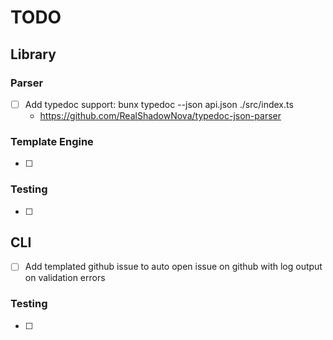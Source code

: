 # TODO

## Library

### Parser

- [ ] Add typedoc support: bunx typedoc --json api.json ./src/index.ts
  - https://github.com/RealShadowNova/typedoc-json-parser

### Template Engine

- [ ]

### Testing

- [ ]

## CLI

- [ ] Add templated github issue to auto open issue on github with log output on validation errors

### Testing

- [ ]
